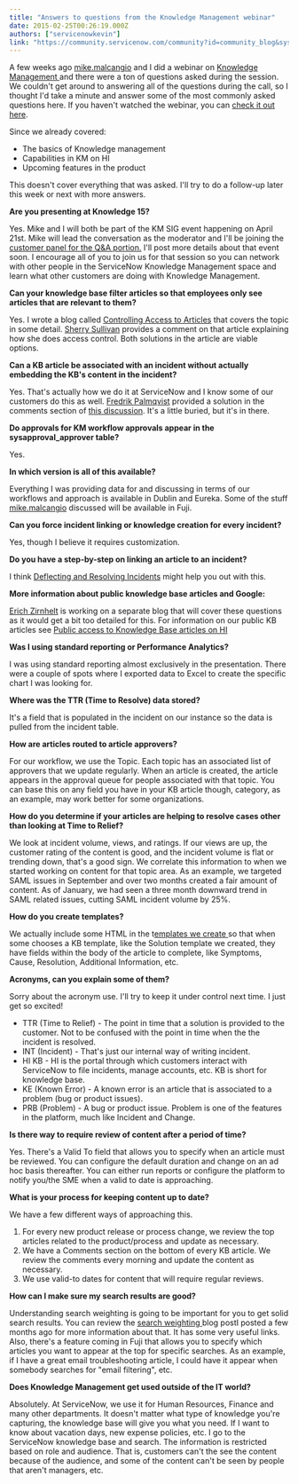 ```yaml
---
title: "Answers to questions from the Knowledge Management webinar"
date: 2015-02-25T00:26:19.000Z
authors: ["servicenowkevin"]
link: "https://community.servicenow.com/community?id=community_blog&sys_id=d78d2a69dbd0dbc01dcaf3231f96195e"
---
```

<p>A few weeks ago <a title="mike.malcangio" __default_attr="2016" __jive_macro_name="user" class="jive_macro_user jive_macro" data-orig-content="mike.malcangio" href="/community?id=community_user_profile&user=1b025ae1dbd81fc09c9ffb651f961929">mike.malcangio</a> and I did a webinar on <a title="ki.servicenow.com/index.php?title=Knowledge_Management" href="http://wiki.servicenow.com/index.php?title=Knowledge_Management">Knowledge Management </a>and there were a ton of questions asked during the session. We couldn't get around to answering all of the questions during the call, so I thought I'd take a minute and answer some of the most commonly asked questions here. If you haven't watched the webinar, you can <a title="w.servicenow.com/thank-you.2902c6fa-efac-43fd-9cb3-8fee3bd4b5f1.html" href="http://www.servicenow.com/thank-you.2902c6fa-efac-43fd-9cb3-8fee3bd4b5f1.html">check it out here</a>. </p><p></p><p>Since we already covered:</p><ul><li>The basics of Knowledge management</li><li>Capabilities in KM on HI</li><li>Upcoming features in the product</li></ul><p></p><p>This doesn't cover everything that was asked. I'll try to do a follow-up later this week or next with more answers.</p><p></p><p><strong>Are you presenting at Knowledge 15?</strong></p><p>Yes. Mike and I will both be part of the KM SIG event happening on April 21st. Mike will lead the conversation as the moderator and I'll be joining the <a title="nowledge.servicenowevents.com/connect/sessionDetail.ww?SESSION_ID=1400" href="https://knowledge.servicenowevents.com/connect/sessionDetail.ww?SESSION_ID=1400">customer panel for the Q&amp;A portion.</a> I'll post more details about that event soon. I encourage all of you to join us for that session so you can network with other people in the ServiceNow Knowledge Management space and learn what other customers are doing with Knowledge Management.</p><p></p><p><strong>Can your knowledge base filter articles so that employees only see articles that are relevant to them?</strong></p><p>Yes. I wrote a blog called <a title="" _jive_internal="true" href="/community?id=community_question&sys_id=3fa80361db5cdbc01dcaf3231f9619ef">Controlling Access to Articles</a> that covers the topic in some detail. <a title="Sherry Sullivan" __default_attr="15234" __jive_macro_name="user" class="jive_macro_user jive_macro" data-orig-content="Sherry Sullivan" href="/community?id=community_user_profile&user=a3629e69dbd81fc09c9ffb651f96198c">Sherry Sullivan</a> provides a comment on that article explaining how she does access control. Both solutions in the article are viable options.</p><p></p><p><strong>Can a KB article be associated with an incident without actually embedding the KB's content in the incident?</strong></p><p>Yes. That's actually how we do it at ServiceNow and I know some of our customers do this as well. <a title="Fredrik Palmqvist" __default_attr="23246" __jive_macro_name="user" class="jive_macro_user jive_macro" data-orig-content="Fredrik Palmqvist" href="/community?id=community_user_profile&user=74621669dbd81fc09c9ffb651f961927">Fredrik Palmqvist</a> provided a solution in the comments section of <a title="" _jive_internal="true" href="/community?id=community_question&sys_id=ec310be5db98dbc01dcaf3231f9619c5">this discussion</a>. It's a little buried, but it's in there.</p><p></p><p><strong>Do approvals for KM workflow approvals appear in the sysapproval_approver table?</strong></p><p>Yes.</p><p></p><p><strong>In which version is all of this available?</strong></p><p>Everything I was providing data for and discussing in terms of our workflows and approach is available in Dublin and Eureka. Some of the stuff <a title="mike.malcangio" __default_attr="2016" __jive_macro_name="user" class="jive_macro_user jive_macro" data-orig-content="mike.malcangio" href="/community?id=community_user_profile&user=1b025ae1dbd81fc09c9ffb651f961929">mike.malcangio</a> discussed will be available in Fuji.</p><p></p><p><strong>Can you force incident linking or knowledge creation for every incident?</strong></p><p>Yes, though I believe it requires customization.</p><p></p><p><strong>Do you have a step-by-step on linking an article to an incident?</strong></p><p>I think <a title="ki.servicenow.com/index.php?title=Deflecting_and_Resolving_Incidents_with_Knowledge#Attaching_Articles" href="http://wiki.servicenow.com/index.php?title=Deflecting_and_Resolving_Incidents_with_Knowledge#Attaching_Articles">Deflecting and Resolving Incidents</a> might help you out with this.</p><p></p><p><strong>More information about public knowledge base articles and Google:</strong></p><p><a title="Erich Zirnhelt" __default_attr="16990" __jive_macro_name="user" class="jive_macro_user jive_macro" data-orig-content="Erich Zirnhelt" href="/community?id=community_user_profile&user=66be0e6ddbd41fc09c9ffb651f9619bd">Erich Zirnhelt</a> is working on a separate blog that will cover these questions as it would get a bit too detailed for this. For information on our public KB articles see <a title="Public access to Knowledge Base articles on HI" __default_attr="3207" __jive_macro_name="blogpost" class="jive_macro jive_macro_blogpost" data-orig-content="Public access to Knowledge Base articles on HI" href="/community?id=community_blog&sys_id=a0ccee25dbd0dbc01dcaf3231f961973">Public access to Knowledge Base articles on HI</a></p><p></p><p><strong>Was I using standard reporting or Performance Analytics?</strong></p><p>I was using standard reporting almost exclusively in the presentation. There were a couple of spots where I exported data to Excel to create the specific chart I was looking for.</p><p></p><p><strong>Where was the TTR (Time to Resolve) data stored?</strong></p><p>It's a field that is populated in the incident on our instance so the data is pulled from the incident table.</p><p></p><p><strong>How are articles routed to article approvers?</strong></p><p>For our workflow, we use the Topic. Each topic has an associated list of approvers that we update regularly. When an article is created, the article appears in the approval queue for people associated with that topic. You can base this on any field you have in your KB article though, category, as an example, may work better for some organizations.</p><p></p><p><strong>How do you determine if your articles are helping to resolve cases other than looking at Time to Relief?</strong></p><p>We look at incident volume, views, and ratings. If our views are up, the customer rating of the content is good, and the incident volume is flat or trending down, that's a good sign. We correlate this information to when we started working on content for that topic area. As an example, we targeted SAML issues in September and over two months created a fair amount of content. As of January, we had seen a three month downward trend in SAML related issues, cutting SAML incident volume by 25%.</p><p></p><p><strong>How do you create templates?</strong></p><p>We actually include some HTML in the t<a title="ki.servicenow.com/index.php?title=Creating_a_Template" href="http://wiki.servicenow.com/index.php?title=Creating_a_Template">emplates we create </a>so that when some chooses a KB template, like the Solution template we created, they have fields within the body of the article to complete, like Symptoms, Cause, Resolution, Additional Information, etc.</p><p></p><p><strong>Acronyms, can you explain some of them?</strong></p><p>Sorry about the acronym use. I'll try to keep it under control next time. I just get so excited!</p><ul><li>TTR (Time to Relief) - The point in time that a solution is provided to the customer. Not to be confused with the point in time when the the incident is resolved.</li><li>INT (Incident) - That's just our internal way of writing incident.</li><li>HI KB - HI is the portal through which customers interact with ServiceNow to file incidents, manage accounts, etc. KB is short for knowledge base.</li><li>KE (Known Error) - A known error is an article that is associated to a problem (bug or product issues).</li><li>PRB (Problem) - A bug or product issue. Problem is one of the features in the platform, much like Incident and Change.</li></ul><p></p><p><strong>Is there way to require review of content after a period of time?</strong></p><p>Yes. There's a Valid To field that allows you to specify when an article must be reviewed. You can configure the default duration and change on an ad hoc basis thereafter. You can either run reports or configure the platform to notify you/the SME when a valid to date is approaching.</p><p></p><p><strong>What is your process for keeping content up to date?</strong></p><p>We have a few different ways of approaching this.</p><ol><li>For every new product release or process change, we review the top articles related to the product/process and update as necessary.</li><li>We have a Comments section on the bottom of every KB article. We review the comments every morning and update the content as necessary.</li><li>We use valid-to dates for content that will require regular reviews.</li></ol><p></p><p><strong>How can I make sure my search results are good?</strong></p><p>Understanding search weighting is going to be important for you to get solid search results. You can review the <a title="" _jive_internal="true" href="/community?id=community_question&sys_id=506e0321dbdcdbc01dcaf3231f96191f">search weighting </a>blog postI posted a few months ago for more information about that. It has some very useful links. Also, there's a feature coming in Fuji that allows you to specify which articles you want to appear at the top for specific searches. As an example, if I have a great email troubleshooting article, I could have it appear when somebody searches for "email filtering", etc.</p><p></p><p><strong>Does Knowledge Management get used outside of the IT world?</strong></p><p>Absolutely. At ServiceNow, we use it for Human Resources, Finance and many other departments. It doesn't matter what type of knowledge you're capturing, the knowledge base will give you what you need. If I want to know about vacation days, new expense policies, etc. I go to the ServiceNow knowledge base and search. The information is restricted based on role and audience. That is, customers can't the see the content because of the audience, and some of the content can't be seen by people that aren't managers, etc.</p>